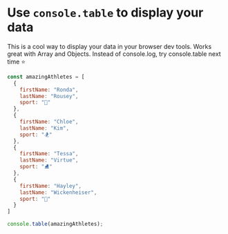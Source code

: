 # Use `console.table` to display your data

This is a cool way to display your data in your browser dev tools. Works great with Array and Objects. Instead of console.log, try console.table next time ⭐️

```js
const amazingAthletes = [
  {
    firstName: "Ronda",
    lastName: "Rousey",
    sport: "🥊"
  },
  {
    firstName: "Chloe",
    lastName: "Kim",
    sport: "🏂"
  },
  {
    firstName: "Tessa",
    lastName: "Virtue",
    sport: "⛸"
  },
  {
    firstName: "Hayley",
    lastName: "Wickenheiser",
    sport: "🏒"
  }
]

console.table(amazingAthletes);
```